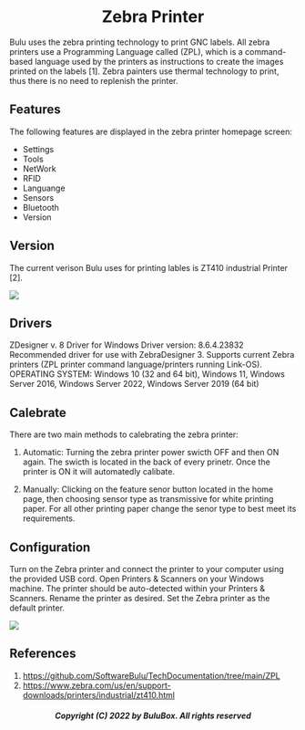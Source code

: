  <h1 align="center">Zebra Printer</h1>

Bulu uses the zebra printing technology to print GNC labels. All zebra printers use a Programming Language called (ZPL), which is a command-based language used by the printers as instructions to create the images printed on the labels [1]. Zebra painters use thermal technology to print, thus there is no need to replenish the printer.

## Features
The following features are displayed in the zebra printer homepage screen:
 <ul>
  <li>Settings</li>
  <li>Tools</li>
  <li>NetWork</li>
  <li>RFID</li>
  <li>Languange</li>
  <li>Sensors</li>
  <li>Bluetooth</li>
  <li>Version</li>
</ul>

## Version

The current verison  Bulu uses for printing lables is ZT410 industrial Printer [2].

![](https://github.com/SoftwareBulu/TechDocumentation/blob/main/ZPL/Images/ZT410_Industrial_Printer.png)

## Drivers
ZDesigner v. 8 Driver for Windows
Driver version: 8.6.4.23832
Recommended driver for use with ZebraDesigner 3.
Supports current Zebra printers (ZPL printer command language/printers running Link-OS).
OPERATING SYSTEM: Windows 10 (32 and 64 bit), Windows 11, Windows Server 2016, Windows Server 2022, Windows Server 2019 (64 bit)

## Calebrate
There are two main methods to calebrating the zebra printer:

1. Automatic: Turning the zebra printer power swicth OFF and then ON again. The swicth is located in the back of every prinetr. Once the printer is ON it will automatedly calibate.

2. Manually: Clicking on the feature senor button located in the home page, then choosing sensor type as transmissive for white printing paper. For all other printing paper change the senor type to best meet its requirements.

## Configuration
Turn on the Zebra printer and connect the printer to your computer using the provided USB cord. Open Printers & Scanners on your Windows machine. The printer should be auto-detected within your Printers & Scanners. Rename the printer as desired. Set the Zebra printer as the default printer.

![](https://github.com/SoftwareBulu/TechDocumentation/blob/main/ZPL/Images/Configuration.png)

## References
1. https://github.com/SoftwareBulu/TechDocumentation/tree/main/ZPL
2. https://www.zebra.com/us/en/support-downloads/printers/industrial/zt410.html

<h5 align="center">Copyright (C) 2022 by BuluBox. All rights reserved</h5>

